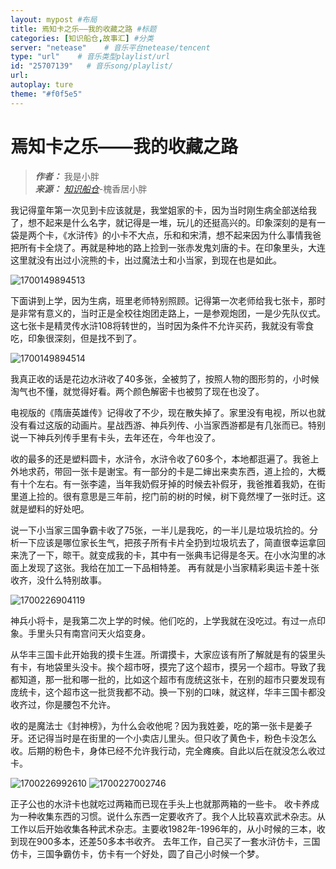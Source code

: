 ```yaml
---
layout: mypost #布局
title: 焉知卡之乐——我的收藏之路 #标题
categories: [知识船仓,故事汇] #分类
server: "netease"    # 音乐平台netease/tencent
type: "url"    # 音乐类型playlist/url
id: "25707139"   # 音乐song/playlist/
url:
autoplay: ture
theme: "#f0f5e5"
---
```


# 焉知卡之乐——我的收藏之路

> ***作者：*** 我是小胖   
> ***来源：*** *[知识船仓](https://ifree8.com)*-槐香居小胖

我记得童年第一次见到卡应该就是，我堂姐家的卡，因为当时刚生病全部送给我了，想不起来是什么名字，就记得是一堆，玩儿的还挺高兴的。印象深刻的是有一袋是两个卡，《水浒传》的小卡不大点，乐和和宋清，想不起来因为什么事情我爸把所有卡全烧了。再就是种地的路上捡到一张赤发鬼刘唐的卡。在印象里头，大连这里就没有出过小浣熊的卡，出过魔法士和小当家，到现在也是如此。

![1700149894513](https://jsd.cdn.zzko.cn/gh/DoraemonBBX/IMG@master/blog/1700149894513.png)

下面讲到上学，因为生病，班里老师特别照顾。记得第一次老师给我七张卡，那时是非常有意义的，当时正是全校往炮团走路上，一是参观炮团，一是少先队仪式。这七张卡是精灵传水浒108将转世的，当时因为条件不允许买药，我就没有零食吃，印象很深刻，但是找不到了。

![1700149894514](https://jsd.cdn.zzko.cn/gh/DoraemonBBX/IMG@master/blog/1700149894514.jpg)

我真正收的话是花边水浒收了40多张，全被剪了，按照人物的图形剪的，小时候淘气也不懂，就觉得好看。两个颜色解密卡也被剪了现在也没了。

电视版的《隋唐英雄传》记得收了不少，现在散失掉了。家里没有电视，所以也就没有看过这版的动画片。星战西游、神兵列传、小当家西游都是有几张而已。特别说一下神兵列传手里有卡头，去年还在，今年也没了。

收的最多的还是塑料圆卡，水浒令，水浒令收了60多个，本地都逛遍了。我爸上外地求药，带回一张卡是谢宝。有一部分的卡是二婶出来卖东西，道上捡的，大概有十个左右。有一张李逵，当年我奶假牙掉的时候去补假牙，我爸推着我奶，在街里道上捡的。很有意思是三年前，挖门前的树的时候，树下竟然埋了一张时迁。这就是塑料的好处吧。

说一下小当家三国争霸卡收了75张，一半儿是我吃，的一半儿是垃圾坑捡的。分析一下应该是哪位家长生气，把孩子所有卡片全扔到垃圾坑去了，简直很幸运拿回来洗了一下，晾干。就变成我的卡，其中有一张典韦记得是冬天。在小水沟里的冰面上发现了这张。我给在加工一下品相特差。
再有就是小当家精彩奥运卡差十张收齐，没什么特别故事。

![1700226904119](https://jsd.cdn.zzko.cn/gh/DoraemonBBX/IMG@master/blog/1700226904119.jpg)

神兵小将卡，是我第二次上学的时候。他们吃的，上学我就在没吃过。有过一点印象。手里头只有南宫问天火焰变身。

从华丰三国卡此开始我的摸卡生涯。所谓摸卡，大家应该有所了解就是有的袋里头有卡，有地袋里头没卡。挨个超市呀，摸完了这个超市，摸另一个超市。导致了我都知道，那一批和哪一批的，比如这个超市有庞统这张卡，在别的超市只要发现有庞统卡，这个超市这一批货我都不动。换一下别的口味，就这样，华丰三国卡都没收齐过，你是腰包不允许。

收的是魔法士《封神榜》，为什么会收他呢？因为我姓姜，吃的第一张卡是姜子牙。还记得当时是在街里的一个小卖店儿里头。但只收了黄色卡，粉色卡没怎么收。后期的粉色卡，身体已经不允许我行动，完全瘫痪。自此以后在就没怎么收过卡。

![1700226992610](https://jsd.cdn.zzko.cn/gh/DoraemonBBX/IMG@master/blog/1700226992610.jpg)
![1700227002746](https://jsd.cdn.zzko.cn/gh/DoraemonBBX/IMG@master/blog/1700227002746.jpg)

正子公也的水浒卡也就吃过两箱而已现在手头上也就那两箱的一些卡。
收卡养成为一种收集东西的习惯。说什么东西一定要收齐了。我个人比较喜欢武术杂志。从工作以后开始收集各种武术杂志。主要收1982年-1996年的，从小时候的三本，收到现在900多本，还差50多本书收齐。
去年工作，自己买了一套水浒仿卡，三国仿卡，三国争霸仿卡，仿卡有一个好处，圆了自己小时候一个梦。